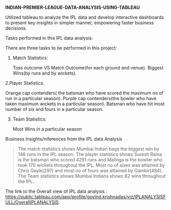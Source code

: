  **INDIAN-PREMIER-LEAGUE-DATA-ANALYSIS-USING-TABLEAU**

Utilized tableau to analyze the IPL data and develop interactive dashboards
to present key insights in simpler manner, empowering faster business decisions.

Tasks performed in this IPL data analysis:

There are three tasks to be performed in this project:

1. Match Statistics:
   
   Toss outcome VS Match Outcome(for each ground and venue).
   Biggest Wins(by runs and by wickets).

 2.Player Statistics:
 
   Orange cap contenders( the batsman who have scored the maximum no of run in a particular season).
   Purple cap contenders(the bowler who have taken maximum wickets in a particular season).
   Batsman who have hit most number of six and fours in a particular season.
   
3. Team Statistics:
   
   Most Wins in a particular season

Business Insights/inferences from the IPL data Analysis

> The match statistics shows Mumbai Indian bags the biggest win by 146 runs in the IPL season.
> The player statistics shows Suresh Raina is the batsman who scored 4291 runs and Malinga is
the bowler who took 170 wickets throughout the IPL. Most no of sixes was attained by Chris
Gayle(297) and most no of fours was attained by Gambir(484).
> The Team statistics shows Mumbai Indians shows 82 wins throughout the IPL.


The link to the Overall view of IPL data analysis : https://public.tableau.com/app/profile/govind.krishnadas/viz/IPLANALYSISFULL/OverallIPLANALYSIS.




